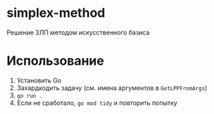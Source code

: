 # simplex-method
Решение ЗЛП методом искусственного базиса

# Использование
1) Установить Go
2) Захардкодить задачу (см. имена аргументов в `GetLPPFromArgs`)
3) `go run .`
4) Если не сработало, `go mod tidy` и повторить попытку
